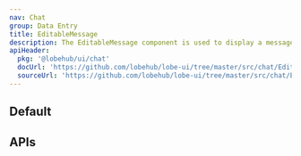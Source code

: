 ```yaml
---
nav: Chat
group: Data Entry
title: EditableMessage
description: The EditableMessage component is used to display a message that can be edited by the user. It consists of a Markdown component and an optional modal for editing the message. When the user clicks on the message, it enters editing mode and displays an input field for editing the message.
apiHeader:
  pkg: '@lobehub/ui/chat'
  docUrl: 'https://github.com/lobehub/lobe-ui/tree/master/src/chat/EditableMessage/index.md'
  sourceUrl: 'https://github.com/lobehub/lobe-ui/tree/master/src/chat/EditableMessage/index.tsx'
---
```


## Default

<code  src="./demos/index.tsx" nopadding></code>

## APIs

<API></API>
